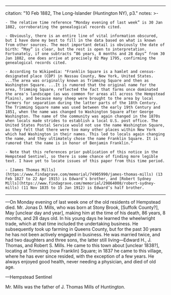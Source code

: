  ---
 citation: "10 Feb 1882, The Long-Islander (Huntington NY), p3."
 notes: >-

    - The relative time reference “Monday evening of last week” is 30 Jan 1882, corroborating the genealogical records cited. 

    - Obviously, there is an entire line of vital information obscured, but I have done my best to fill in the data based on what is known from other sources. The most important detail is obviously the date of birth: “May” is clear, but the rest is open to interpretation. Fortunately, if one subtracts “86 years, 8 months and 28 days” from 30 Jan 1882, one does arrive at precisely 02 May 1795, confirming the genealogical records cited.  
   
    - According to Wikipedia: "Franklin Square is a hamlet and census-designated place (CDP) in Nassau County, New York, United States. ...The area was originally known as Trimming Square and then as Washington Square. ...It is rumored that the original name for the area, Trimming Square, reflected the fact that farms once dominated the area's landscape (as was common for areas all across the Hempstead Plains), and because many sheep were brought to the area by local farmers for separation during the latter parts of the 18th Century. The Trimming Square name was used between the early 19th Century and 1851, when the name was changed to Washington Square after George Washington. The name of the community was again changed in the 1870s when locals made strides to establish a local U.S. post office. The United States Postal Service would not use the name Washington Square, as they felt that there were too many other places within New York which had Washington in their names. This led to locals again changing the name, and they ultimately chose the name Franklin Square. It is rumored that the name is in honor of Benjamin Franklin."

    - Note that this references prior publication of this notice in the Hempstead Sentinel, so there is some chance of finding more legible text. I have yet to locate issues of this paper from this time period. 
   
    - [James Thomas Mills](https://www.findagrave.com/memorial/74905990/james-thomas-mills) (13 Feb 1827 to 22 Apr 1915) is Edward’s brother, and [Robert Sydney Mills](https://www.findagrave.com/memorial/29864008/robert-sydney-mills) (11 Nov 1835 to 15 Jan 1912) is Edward’s half brother. 
---

—On Monday evening of last week one of the old residents of Hempstead died. Mr. Jonas D. Mills, who was born at Stony Brook, [Suffolk County?], May [unclear day and year], making him at the time of his death, 86 years, 8 months, and 28 days old. In his young days he learned the wheelwright trade, which at that time included the undertaking business. He subsequently took up farming in Queens County, but for the past 30 years he has not been actively engaged in business. He was married twice, and had two daughters and three sons, the latter still living—Edward H., J. Thomas, and Robert S. Mills. He came to this town about [unclear 1838?], locating at Trimming (now Franklin) Square; in 1837 he came to this village, where he has ever since resided, with the exception of a few years. He always enjoyed good health, never needing a physician, and died of old age. 

—Hempstead Sentinel

Mr. Mills was the father of J. Thomas Mills of Huntington.

